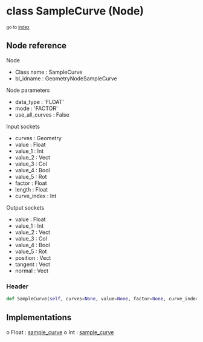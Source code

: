 # class SampleCurve (Node)

<sub>go to [index](/docs/index.md)</sub>

## Node reference

Node
 - Class name : SampleCurve
 - bl_idname : GeometryNodeSampleCurve

Node parameters
 - data_type : 'FLOAT'
 - mode : 'FACTOR'
 - use_all_curves : False

Input sockets
 - curves : Geometry
 - value : Float
 - value_1 : Int
 - value_2 : Vect
 - value_3 : Col
 - value_4 : Bool
 - value_5 : Rot
 - factor : Float
 - length : Float
 - curve_index : Int

Output sockets
 - value : Float
 - value_1 : Int
 - value_2 : Vect
 - value_3 : Col
 - value_4 : Bool
 - value_5 : Rot
 - position : Vect
 - tangent : Vect
 - normal : Vect

### Header

``` python
def SampleCurve(self, curves=None, value=None, factor=None, curve_index=None, length=None, data_type='FLOAT', mode='FACTOR', use_all_curves=False, node_label=None, node_color=None):
```

## Implementations

o Float : [sample_curve](#sample_curve) 
o Int : [sample_curve](#sample_curve) 

